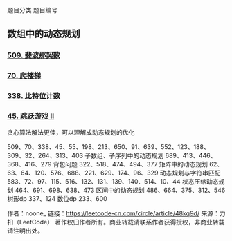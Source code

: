 题目分类	题目编号

## 数组中的动态规划	

### [509. 斐波那契数](https://leetcode-cn.com/problems/fibonacci-number/)

### [70. 爬楼梯](https://leetcode-cn.com/problems/climbing-stairs/)

### [338. 比特位计数](https://leetcode-cn.com/problems/counting-bits/)

### [45. 跳跃游戏 II](https://leetcode-cn.com/problems/jump-game-ii/)

贪心算法解法更佳，可以理解成动态规划的优化

509、70、338、45、55、198、213、650、91、639、552、123、188、309、32、264、313、403
子数组、子序列中的动态规划	689、413、446、368、416、279
背包问题	322、518、474、494、377
矩阵中的动态规划	62、63、64、120、576、688、221、629、174、96、329
动态规划与字符串匹配	583、72、97、115、516、132、131、139、140、514、10、44
状态压缩动态规划	464、691、698、638、473
区间中的动态规划	486、664、375、312、546
树形dp	337、124
数位dp	233、600

作者：noone_
链接：https://leetcode-cn.com/circle/article/48kq9d/
来源：力扣（LeetCode）
著作权归作者所有。商业转载请联系作者获得授权，非商业转载请注明出处。